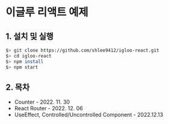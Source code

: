 # 이글루 리액트 예제
## 1. 설치 및 실행
```bash
$> git clone https://github.com/shlee9412/igloo-react.git
$> cd igloo-react
$> npm install
$> npm start
```
## 2. 목차
- Counter - 2022. 11. 30
- React Router - 2022. 12. 06
- UseEffect, Controlled/Uncontrolled Component - 2022.12.13

